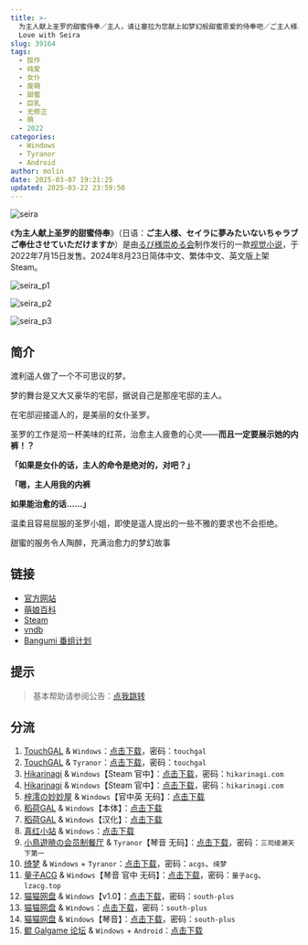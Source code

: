 ```yaml
---
title: >-
  为主人献上圣罗的甜蜜侍奉／主人，请让塞拉为您献上如梦幻般甜蜜恩爱的侍奉吧／ご主人様、セイラに夢みたいないちゃラブご奉仕させていただけますか／Dreamlike
  Love with Seira
slug: 39164
tags:
  - 拔作
  - 纯爱
  - 女仆
  - 废萌
  - 甜蜜
  - 巨乳
  - 无修正
  - 萌
  - 2022
categories:
  - Windows
  - Tyranor
  - Android
author: molin
date: 2025-03-07 19:21:25
updated: 2025-03-22 23:59:50
---
```


![seira](https://static.saop.cc/vns/img/seira.webp)

《**为主人献上圣罗的甜蜜侍奉**》（日语：**ご主人様、セイラに夢みたいないちゃラブご奉仕させていただけますか**）是由[るび様崇める会](https://zh.moegirl.org.cn/index.php?title=るび様崇める会&action=edit&redlink=1)制作发行的一款[视觉小说](https://zh.moegirl.org.cn/视觉小说)，于2022年7月15日发售。2024年8月23日简体中文、繁体中文、英文版上架Steam。

<!--more-->

![seira_p1](https://static.saop.cc/vns/img/seira_p1.webp)

![seira_p2](https://static.saop.cc/vns/img/seira_p2.webp)

![seira_p3](https://static.saop.cc/vns/img/seira_p3.webp)

## 简介

渡利遥人做了一个不可思议的梦。

梦的舞台是又大又豪华的宅邸，据说自己是那座宅邸的主人。

在宅邸迎接遥人的，是美丽的女仆圣罗。

圣罗的工作是沏一杯美味的红茶，治愈主人疲惫的心灵——**而且一定要展示她的内裤！？**

**「如果是女仆的话，主人的命令是绝对的，对吧？」**

**「嗯，主人用我的内裤**

**如果能治愈的话……」**

温柔且容易屈服的圣罗小姐，即使是遥人提出的一些不雅的要求也不会拒绝。

甜蜜的服务令人陶醉，充满治愈力的梦幻故事

## 链接

- [官方网站](https://rubisama.com/seira/)
- [萌娘百科](https://zh.moegirl.org.cn/%E4%B8%BA%E4%B8%BB%E4%BA%BA%E7%8C%AE%E4%B8%8A%E5%9C%A3%E7%BD%97%E7%9A%84%E7%94%9C%E8%9C%9C%E4%BE%8D%E5%A5%89)
- [Steam](https://store.steampowered.com/app/2986260/)
- [vndb](https://vndb.org/v37016)
- [Bangumi 番组计划](https://bgm.tv/subject/388414)

## 提示

> 基本帮助请参阅公告：[点我跳转](/)

## 分流

1. [TouchGAL](https://www.touchgal.us/) & `Windows`：[点击下载](https://pan.touchgal.net/s/V8Goud)，密码：`touchgal`
2. [TouchGAL](https://www.touchgal.us/) & `Tyranor`：[点击下载](https://pan.touchgal.net/s/PxW8hR)，密码：`touchgal`
3. [Hikarinagi](https://www.hikarinagi.net/) & `Windows`【Steam 官中】：[点击下载](https://pan.yurari.moe/s/v2mruj)，密码：`hikarinagi.com`
4. [Hikarinagi](https://www.hikarinagi.net/) & `Windows`【Steam 官中】：[点击下载](https://pan.yurari.moe/s/wpnwtz)，密码：`hikarinagi.com`
5. [梓澪の妙妙屋](https://zi0.cc/) & `Windows`【官中英 无码】：[点击下载](https://zi0.cc/d/%E5%90%88%E9%9B%86%E7%B3%BB%E5%88%97/%E6%B1%89%E5%8C%96galgame%E5%90%88%E9%9B%86/2024/08/%5B%E3%82%8B%E3%81%B3%E6%A7%98%E3%82%92%E5%B4%87%E3%82%81%E3%82%8B%E4%BC%9A%5D%20%E3%81%94%E4%B8%BB%E4%BA%BA%E6%A7%98%E3%80%81%E3%82%BB%E3%82%A4%E3%83%A9%E3%81%AB%E5%A4%A2%E3%81%BF%E3%81%9F%E3%81%84%E3%81%AA%E3%81%84%E3%81%A1%E3%82%83%E3%83%A9%E3%83%96%20%E4%B8%BA%E4%B8%BB%E4%BA%BA%E7%8C%AE%E4%B8%8A%E5%9C%A3%E7%BD%97%E7%9A%84%E7%94%9C%E8%9C%9C%E4%BE%8D%E5%A5%89%20%5B%E6%97%A0%E7%A0%81%5D%5B%E5%AE%98%E6%96%B9%E4%B8%AD%E8%8B%B1%E6%96%87%5D.zip?sign=K3wWj4fQikS8xnS6irQHCFYH7CuS9Qe1EPS_pKiXSVs=:0)
6. [稻荷GAL](https://inarigal.com/) & `Windows`【本体】：[点击下载](https://tele.zrflie.top/PC-2/%E4%B8%BB%E4%BA%BA%EF%BC%8C%E8%AF%B7%E8%AE%A9%E5%A1%9E%E6%8B%89%E4%B8%BA%E6%82%A8%E7%8C%AE%E4%B8%8A%E5%A6%82%E6%A2%A6%E5%B9%BB%E8%88%AC%E7%94%9C%E8%9C%9C%E6%81%A9%E7%88%B1%E7%9A%84%E4%BE%8D%E5%A5%89%E5%90%A7%EF%BC%88%E3%81%94%E4%B8%BB%E4%BA%BA%E6%A7%98%E3%80%81%E3%82%BB%E3%82%A4%E3%83%A9%E3%81%AB%E5%A4%A2%E3%81%BF%E3%81%9F%E3%81%84%E3%81%AA%E3%81%84%E3%81%A1%E3%82%83%E3%83%A9%E3%83%96%E3%81%94%E5%A5%89%E4%BB%95%E3%81%95%E3%81%9B%E3%81%A6%E3%81%84%E3%81%9F%E3%81%A0%E3%81%91%E3%81%BE%E3%81%99%E3%81%8B%EF%BC%89.rar)
7. [稻荷GAL](https://inarigal.com/) & `Windows`【汉化】：[点击下载](https://files.zrflie.top/upfiles/jp/1742473469468/%E4%B8%BB%E4%BA%BA%E8%AF%B7%E8%AE%A9%E5%A1%9E%E6%8B%89%E4%B8%BA%E6%82%A8%E7%8C%AE%E4%B8%8A%E5%A6%82%E6%A2%A6%E5%B9%BB%E8%88%AC%E7%94%9C%E8%9C%9C%E6%81%A9%E7%88%B1%E7%9A%84%E4%BE%8D%E5%A5%89%E5%90%A7%E3%81%94%E4%B8%BB%E4%BA%BA%E6%A7%98%E3%82%BB%E3%82%A4%E3%83%A9%E3%81%AB%E5%A4%A2%E3%81%BF%E3%81%9F%E3%81%84%E3%81%AA%E3%81%84%E3%81%A1%E3%82%83%E3%83%A9%E3%83%96%E3%81%94%E5%A5%89%E4%BB%95%E3%81%95%E3%81%9B%E3%81%A6%E3%81%84%E3%81%9F%E3%81%A0%E3%81%91%E3%81%BE%E3%81%99%E3%81%8B.rar)
8. [真红小站](https://www.shinnku.com/) & `Windows`：[点击下载](https://dl.oo0o.ooo/file/shinnku/0/win/%E4%B8%BB%E4%BA%BA%EF%BC%8C%E8%AF%B7%E8%AE%A9%E5%A1%9E%E6%8B%89%E4%B8%BA%E6%82%A8%E7%8C%AE%E4%B8%8A%E5%A6%82%E6%A2%A6%E5%B9%BB%E8%88%AC%E7%94%9C%E8%9C%9C%E6%81%A9%E7%88%B1%E7%9A%84%E4%BE%8D%E5%A5%89%E5%90%A7.7z)
9. [小鳥遊暁の会员制餐厅](https://t-satoru.top/) & `Tyranor`【琴音 无码】：[点击下载](https://pan.t-satoru.top/d/s3b/TP/%E5%A1%9E%E6%8B%89/Tyrano_%E7%90%B4%E9%9F%B3%E4%B8%AA%E4%BA%BA%E6%B1%89%E5%8C%96_%E4%B8%BB%E4%BA%BA%EF%BC%8C%E8%AF%B7%E8%AE%A9%E5%A1%9E%E6%8B%89%E4%B8%BA%E6%82%A8%E7%8C%AE%E4%B8%8A%E5%A6%82%E6%A2%A6%E5%B9%BB%E8%88%AC%E7%94%9C%E8%9C%9C%E6%81%A9%E7%88%B1%E7%9A%84%E4%BE%8D%E5%A5%89%E5%90%A7_od.7z)，密码：`三司绫濑天下第一`
10. [绮梦](https://acgs.one/) & `Windows` + `Tyranor`：[点击下载](https://game.acgs.one/game/79.html)，密码：`acgs`、`绮梦`
11. [量子ACG](https://lzacg.org/) & `Windows`【琴音 官中 无码】：[点击下载](https://lzacg.org/5871)，密码：`量子acg`、`lzacg.top`
12. [猫猫网盘](https://sakiko.de/) & `Windows`【v1.0】：[点击下载](https://sakiko.de/d/GalGame/SP%E5%90%8E%E7%AB%AF1%5BGalGame%E5%88%86%E5%8C%BA%5D/%E7%BB%88%E7%82%B9%E6%B1%89%E5%8C%96%E9%87%8D%E6%95%B4v2%E7%89%88-%E7%A6%BB%E6%95%A3/%E6%9C%AC%E4%BD%93-Part3/%5B%E3%82%8B%E3%81%B3%E6%A7%98%E3%82%92%E5%B4%87%E3%82%81%E3%82%8B%E4%BC%9A%5D%20%E3%81%94%E4%B8%BB%E4%BA%BA%E6%A7%98%E3%80%81%E3%82%BB%E3%82%A4%E3%83%A9%E3%81%AB%E5%A4%A2%E3%81%BF%E3%81%9F%E3%81%84%E3%81%AA%E3%81%84%E3%81%A1%E3%82%83%E3%83%A9%E3%83%96%E3%81%94%E5%A5%89%E4%BB%95%E3%81%95%E3%81%9B%E3%81%A6%E3%81%84%E3%81%9F%E3%81%A0%E3%81%91%E3%81%BE%E3%81%99%E3%81%8B%20%E4%B8%BB%E4%BA%BA%EF%BC%8C%E8%AF%B7%E8%AE%A9%E5%A1%9E%E6%8B%89%E4%B8%BA%E6%82%A8%E7%8C%AE%E4%B8%8A%E5%A6%82%E6%A2%A6%E5%B9%BB%E8%88%AC%E7%94%9C%E8%9C%9C%E6%81%A9%E7%88%B1%E7%9A%84%E4%BE%8D%E5%A5%89%E5%90%A7%20%5Bv1.0%5D.rar)，密码：`south-plus`
13. [猫猫网盘](https://sakiko.de/) & `Windows`：[点击下载](https://sakiko.de/d/GalGame/SP%E5%90%8E%E7%AB%AF1%5BGalGame%E5%88%86%E5%8C%BA%5D/%E7%BB%88%E7%82%B9%E6%B1%89%E5%8C%96%E9%87%8D%E6%95%B4v2%E7%89%88-%E7%A6%BB%E6%95%A3/%E6%9C%AC%E4%BD%93-Part2/%5B%E3%82%8B%E3%81%B3%E6%A7%98%E3%82%92%E5%B4%87%E3%82%81%E3%82%8B%E4%BC%9A%5D%20%E3%81%94%E4%B8%BB%E4%BA%BA%E6%A7%98%E3%80%81%E3%82%BB%E3%82%A4%E3%83%A9%E3%81%AB%E5%A4%A2%E3%81%BF%E3%81%9F%E3%81%84%E3%81%AA%E3%81%84%E3%81%A1%E3%82%83%E3%83%A9%E3%83%96%E3%81%94%E5%A5%89%E4%BB%95%E3%81%95%E3%81%9B%E3%81%A6%E3%81%84%E3%81%9F%E3%81%A0%E3%81%91%E3%81%BE%E3%81%99%E3%81%8B%20%E4%B8%BB%E4%BA%BA%EF%BC%8C%E8%AF%B7%E8%AE%A9%E5%A1%9E%E6%8B%89%E4%B8%BA%E6%82%A8%E7%8C%AE%E4%B8%8A%E5%A6%82%E6%A2%A6%E5%B9%BB%E8%88%AC%E7%94%9C%E8%9C%9C%E6%81%A9%E7%88%B1%E7%9A%84%E4%BE%8D%E5%A5%89%E5%90%A7.rar)，密码：`south-plus`
14. [猫猫网盘](https://sakiko.de/) & `Windows`【琴音】：[点击下载](https://sakiko.de/d/GalGame/SP%E5%90%8E%E7%AB%AF1%5BGalGame%E5%88%86%E5%8C%BA%5D/%E5%8D%97%2BGalGame%E6%B1%89%E5%8C%96%E5%8C%BA%E5%85%A8%E5%8C%BA%E5%A4%87%E4%BB%BD%E5%90%88%E9%9B%86%5B%E9%87%8D%E5%8E%8B%5D-%E7%A6%BB%E6%95%A3/%E7%AC%AC%E4%B8%80%E8%BD%AE-Part1/%E6%9C%AC%E4%BD%93/%5B%E3%82%8B%E3%81%B3%E6%A7%98%E3%82%92%E5%B4%87%E3%82%81%E3%82%8B%E4%BC%9A%5D%E3%81%94%E4%B8%BB%E4%BA%BA%E6%A7%98%E3%80%81%E3%82%BB%E3%82%A4%E3%83%A9%E3%81%AB%E5%A4%A2%E3%81%BF%E3%81%9F%E3%81%84%E3%81%AA%E3%81%84%E3%81%A1%E3%82%83%E3%83%A9%E3%83%96%E3%81%94%E5%A5%89%E4%BB%95%E3%81%95%E3%81%9B%E3%81%A6%E3%81%84%E3%81%9F%E3%81%A0%E3%81%91%E3%81%BE%E3%81%99%E3%81%8B%E4%B8%BB%E4%BA%BA%EF%BC%8C%E8%AF%B7%E8%AE%A9%E5%A1%9E%E6%8B%89%E4%B8%BA%E6%82%A8%E7%8C%AE%E4%B8%8A%E5%A6%82%E6%A2%A6%E5%B9%BB%E8%88%AC%E7%94%9C%E8%9C%9C%E6%81%A9%E7%88%B1%E7%9A%84%E4%BE%8D%E5%A5%89%E5%90%A7%20%E6%B1%89%E5%8C%96%E7%A1%AC%E7%9B%98%E7%89%88%5B1.7G%5D%5B%E7%90%B4%E9%9F%B3%E4%B8%AA%E4%BA%BA%E6%B1%89%E5%8C%96%5D/%5B%E3%82%8B%E3%81%B3%E6%A7%98%E3%82%92%E5%B4%87%E3%82%81%E3%82%8B%E4%BC%9A%5D%E3%81%94%E4%B8%BB%E4%BA%BA%E6%A7%98%E3%80%81%E3%82%BB%E3%82%A4%E3%83%A9%E3%81%AB%E5%A4%A2%E3%81%BF%E3%81%9F%E3%81%84%E3%81%AA%E3%81%84%E3%81%A1%E3%82%83%E3%83%A9%E3%83%96%E3%81%94%E5%A5%89%E4%BB%95%E3%81%95%E3%81%9B%E3%81%A6%E3%81%84%E3%81%9F%E3%81%A0%E3%81%91%E3%81%BE%E3%81%99%E3%81%8B%E4%B8%BB%E4%BA%BA%EF%BC%8C%E8%AF%B7%E8%AE%A9%E5%A1%9E%E6%8B%89%E4%B8%BA%E6%82%A8%E7%8C%AE%E4%B8%8A%E5%A6%82%E6%A2%A6%E5%B9%BB%E8%88%AC%E7%94%9C%E8%9C%9C%E6%81%A9%E7%88%B1%E7%9A%84%E4%BE%8D%E5%A5%89%E5%90%A7%20%E6%B1%89%E5%8C%96%E7%A1%AC%E7%9B%98%E7%89%88%5B1.7G%5D%5B%E7%90%B4%E9%9F%B3%E4%B8%AA%E4%BA%BA%E6%B1%89%E5%8C%96%5D.rar)，密码：`south-plus`
15. [鲲 Galgame 论坛](https://kungal.com/) & `Windows` + `Android`：[点击下载](https://www.kungal.com/galgame/769)
